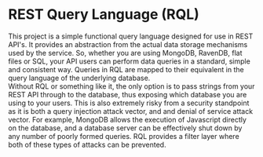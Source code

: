 # REST Query Language (RQL)
This project is a simple functional query language designed for use in REST API's.   It provides an abstraction from the actual data storage mechanisms used by the service.  So, whether you are using MongoDB, RavenDB, flat files or SQL, your API users can perform data queries in a standard, simple and consistent way.   Queries in RQL are mapped to their equivalent in the query language of the underlying database.  
Without RQL or something like it, the only option is to pass strings from your REST API through to the database, thus exposing which database you are using to your users.  This is also extremely risky from a security standpoint as it is both a query injection attack vector, and and denial of service attack vector.   For example, MongoDB allows the execution of Javascript directly on the database, and a database server can be effectively shut down by any number of poorly formed queries.  RQL provides a filter layer where both of these types of attacks can be prevented.